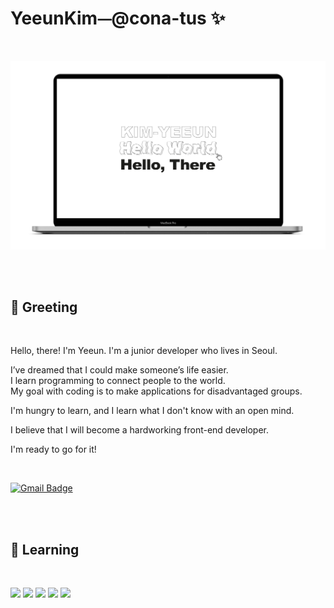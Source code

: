 # YeeunKim⏤@cona-tus ✨

<br/>

<p align="center"><img src="./helloworld.png" alt="profile"></p>

<br/>
<br/>

## 👋 Greeting

<br/>

Hello, there! I'm Yeeun. I'm a junior developer who lives in Seoul.

I’ve dreamed that I could make someone’s life easier.  
I learn programming to connect people to the world.  
My goal with coding is to make applications for disadvantaged groups.

I'm hungry to learn, and I learn what I don't know with an open mind.

I believe that I will become a hardworking front-end developer.

I'm ready to go for it!

<br>

[![Gmail Badge](https://img.shields.io/badge/Gmail-d14836?style=flat&logo=Gmail&logoColor=white&link=mailto:nlp.with.deep.from.conatus@gmail.com)](mailto:nlp.with.deep.from.conatus@gmail.com)

<br/>
<br/>

## 🌱 Learning

<br/>

<p><img src="https://img.shields.io/badge/HTML5-rgb(211, 88, 53)?style=flat&logo=HTML5&logoColor=ffffff"/>
<img src="https://img.shields.io/badge/css-rgb(55, 113, 181)?style=flat&logo=css3&logoColor=ffffff"/>
<img src="https://img.shields.io/badge/Sass-rgb(191, 64, 128)?style=flat&logo=Sass&logoColor=ffffff"/>
<img src="https://img.shields.io/badge/JavaScript-rgb(246, 225, 88)?style=flat&logo=JavaScript&logoColor=ffffff"/>
<!-- <img src="https://img.shields.io/badge/TypeScript-whitesmoke?style=flat&logo=TypeScript&logoColor=#3178C6"/>  -->
<img src="https://img.shields.io/badge/React-rgb(91, 210, 243)?style=flat&logo=React&logoColor=ffffff"/>
</p>

<br/>
<br/>
